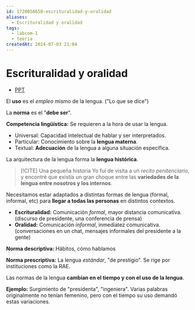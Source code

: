 ```yaml
---
id: 1720058650-escrituralidad-y-oralidad
aliases:
  - Escrituralidad y oralidad
tags:
  - labcom-1
  - teoria
createdAt: 2024-07-03 21:04
---
```


# Escrituralidad y oralidad

- [PPT](https://utec.instructure.com/courses/14373/files/3058259)

El **uso** es el *empleo* mismo de la lengua. ("Lo que se dice")

La **norma** es el "**debe ser**".

**Competencia lingüística:** Se requieren a la hora de usar la lengua.

- Universal: Capacidad intelectual de hablar y ser interpretados.
- Particular: Conocimiento sobre la **lengua materna**.
- Textual: **Adecuación** de la lengua a alguna situación específica.

La arquitectura de la lengua forma la **lengua histórica**.

> [!CITE] Una pequeña historia
> Yo fui de visita a un *recito penitenciario*, y encontré que existía un gran choque entre las **variedades de la lengua entre nosotros y los internos**.

Necesitamos estar adaptados a distintas formas de lengua (formal, informal, etc) para **llegar a todas las personas** en distintos contextos.

- **Escrituralidad:** Comunicación *formal*, mayor distancia comunicativa. (discurso de presidente, una conferencia de prensa)
- **Oralidad:** Comunicación *informal*, inmediatez comunicativa. (conversaciones en un chat, mensajes informales del presidente a la gente)

**Norma descriptiva:** Hábitos, cómo hablamos

**Norma prescriptiva:** La lengua *estándar*, "de prestigio". Se rige por instituciones como la RAE.

Las normas de la lengua **cambian en el tiempo y con el uso de la lengua**.

**Ejemplo:** Surgimiento de "presidenta", "ingeniera". Varias palabras originalmente no tenían femenino, pero con el tiempo su uso demandó estas variaciones.
